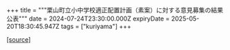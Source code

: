 +++
title = """栗山町立小中学校適正配置計画（素案）に対する意見募集の結果公表"""
date = 2024-07-24T23:30:00.000Z
expiryDate = 2025-05-20T18:30:45.947Z
tags = ["kuriyama"]
+++


[[source]](https://www.town.kuriyama.hokkaido.jp/site/mirai/27350.html)
